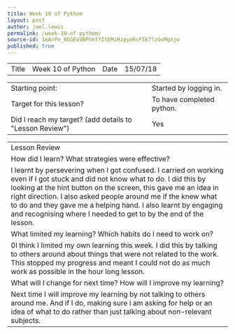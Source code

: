 ```yaml
---
title: Week 10 of Pythom
layout: post
author: joel.lewis
permalink: /week-10-of-pythom/
source-id: 1eArPe_0GGEVdBPhktYItbMiHzpyeRcF5k7lzGoMgnjw
published: true
---
```

<table>
  <tr>
    <td>Title</td>
    <td>Week 10 of Python</td>
    <td>Date</td>
    <td>15/07/18</td>
  </tr>
</table>


<table>
  <tr>
    <td>Starting point:</td>
    <td>Started by logging in.</td>
  </tr>
  <tr>
    <td>Target for this lesson?</td>
    <td>To have completed python.</td>
  </tr>
  <tr>
    <td>Did I reach my target? 
(add details to "Lesson Review")</td>
    <td> Yes</td>
  </tr>
</table>


<table>
  <tr>
    <td>Lesson Review</td>
  </tr>
  <tr>
    <td>How did I learn? What strategies were effective? </td>
  </tr>
  <tr>
    <td>I learnt by persevering when I got confused. I carried on working even if I got stuck and did not know what to do. I did this by looking at the hint button on the screen, this gave me an idea in right direction. I also asked people around me if the knew what to do and they gave me a helping hand. I also learnt by engaging and recognising where I needed to get to by the end of the lesson. </td>
  </tr>
  <tr>
    <td>What limited my learning? Which habits do I need to work on? </td>
  </tr>
  <tr>
    <td>0I think I limited my own learning this week. I did this by talking to others around about things that were not related to the work. This stopped my progress and meant I could not do as much work as possible in the hour long lesson.</td>
  </tr>
  <tr>
    <td>What will I change for next time? How will I improve my learning?</td>
  </tr>
  <tr>
    <td>Next time I will improve my learning by not talking to others around me. And if I do, making sure i am asking for help or an idea of what to do rather than just talking about non-relevant subjects.
   <img src = ""> 
    </td>
  </tr>
</table>


